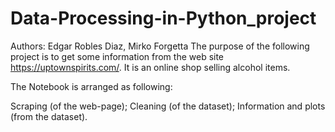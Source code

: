 # Data-Processing-in-Python_project

Authors: Edgar Robles Diaz, Mirko Forgetta
The purpose of the following project is to get some information from the web site https://uptownspirits.com/. It is an online shop selling alcohol items.

The Notebook is arranged as following:

Scraping (of the web-page);
Cleaning (of the dataset);
Information and plots (from the dataset).
